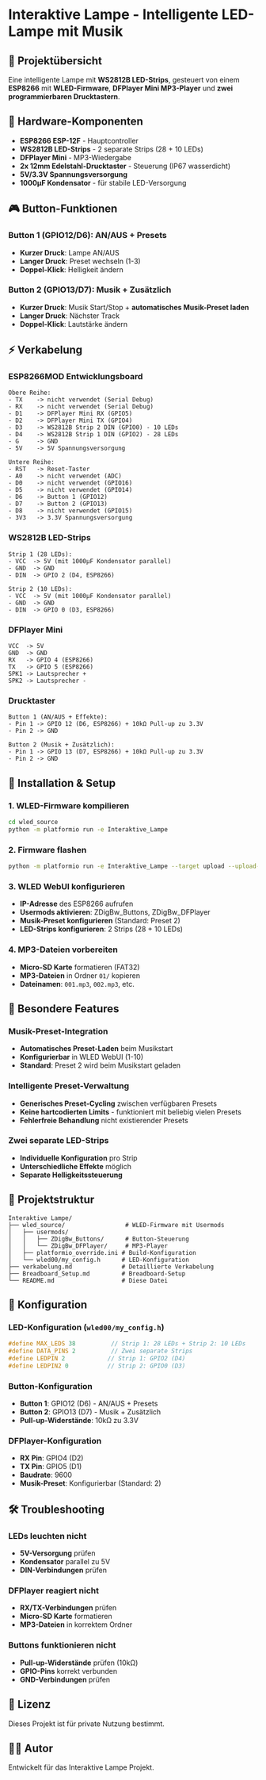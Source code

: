 # Interaktive Lampe - Intelligente LED-Lampe mit Musik

## 🎯 Projektübersicht
Eine intelligente Lampe mit **WS2812B LED-Strips**, gesteuert von einem **ESP8266** mit **WLED-Firmware**, **DFPlayer Mini MP3-Player** und **zwei programmierbaren Drucktastern**.

## 🔧 Hardware-Komponenten
- **ESP8266 ESP-12F** - Hauptcontroller
- **WS2812B LED-Strips** - 2 separate Strips (28 + 10 LEDs)
- **DFPlayer Mini** - MP3-Wiedergabe
- **2x 12mm Edelstahl-Drucktaster** - Steuerung (IP67 wasserdicht)
- **5V/3.3V Spannungsversorgung**
- **1000µF Kondensator** - für stabile LED-Versorgung

## 🎮 Button-Funktionen

### Button 1 (GPIO12/D6): AN/AUS + Presets
- **Kurzer Druck**: Lampe AN/AUS
- **Langer Druck**: Preset wechseln (1-3)
- **Doppel-Klick**: Helligkeit ändern

### Button 2 (GPIO13/D7): Musik + Zusätzlich
- **Kurzer Druck**: Musik Start/Stop + **automatisches Musik-Preset laden**
- **Langer Druck**: Nächster Track
- **Doppel-Klick**: Lautstärke ändern

## ⚡ Verkabelung

### ESP8266MOD Entwicklungsboard
```
Obere Reihe:
- TX    -> nicht verwendet (Serial Debug)
- RX    -> nicht verwendet (Serial Debug)
- D1    -> DFPlayer Mini RX (GPIO5)
- D2    -> DFPlayer Mini TX (GPIO4)
- D3    -> WS2812B Strip 2 DIN (GPIO0) - 10 LEDs
- D4    -> WS2812B Strip 1 DIN (GPIO2) - 28 LEDs
- G     -> GND
- 5V    -> 5V Spannungsversorgung

Untere Reihe:
- RST   -> Reset-Taster
- A0    -> nicht verwendet (ADC)
- D0    -> nicht verwendet (GPIO16)
- D5    -> nicht verwendet (GPIO14)
- D6    -> Button 1 (GPIO12)
- D7    -> Button 2 (GPIO13)
- D8    -> nicht verwendet (GPIO15)
- 3V3   -> 3.3V Spannungsversorgung
```

### WS2812B LED-Strips
```
Strip 1 (28 LEDs):
- VCC  -> 5V (mit 1000µF Kondensator parallel)
- GND  -> GND
- DIN  -> GPIO 2 (D4, ESP8266)

Strip 2 (10 LEDs):
- VCC  -> 5V (mit 1000µF Kondensator parallel)
- GND  -> GND
- DIN  -> GPIO 0 (D3, ESP8266)
```

### DFPlayer Mini
```
VCC  -> 5V
GND  -> GND
RX   -> GPIO 4 (ESP8266)
TX   -> GPIO 5 (ESP8266)
SPK1 -> Lautsprecher +
SPK2 -> Lautsprecher -
```

### Drucktaster
```
Button 1 (AN/AUS + Effekte):
- Pin 1 -> GPIO 12 (D6, ESP8266) + 10kΩ Pull-up zu 3.3V
- Pin 2 -> GND

Button 2 (Musik + Zusätzlich):
- Pin 1 -> GPIO 13 (D7, ESP8266) + 10kΩ Pull-up zu 3.3V
- Pin 2 -> GND
```

## 🚀 Installation & Setup

### 1. WLED-Firmware kompilieren
```bash
cd wled_source
python -m platformio run -e Interaktive_Lampe
```

### 2. Firmware flashen
```bash
python -m platformio run -e Interaktive_Lampe --target upload --upload-port COM3
```

### 3. WLED WebUI konfigurieren
- **IP-Adresse** des ESP8266 aufrufen
- **Usermods aktivieren**: ZDigBw_Buttons, ZDigBw_DFPlayer
- **Musik-Preset konfigurieren** (Standard: Preset 2)
- **LED-Strips konfigurieren**: 2 Strips (28 + 10 LEDs)

### 4. MP3-Dateien vorbereiten
- **Micro-SD Karte** formatieren (FAT32)
- **MP3-Dateien** in Ordner `01/` kopieren
- **Dateinamen**: `001.mp3`, `002.mp3`, etc.

## 🎵 Besondere Features

### Musik-Preset-Integration
- **Automatisches Preset-Laden** beim Musikstart
- **Konfigurierbar** in WLED WebUI (1-10)
- **Standard**: Preset 2 wird beim Musikstart geladen

### Intelligente Preset-Verwaltung
- **Generisches Preset-Cycling** zwischen verfügbaren Presets
- **Keine hartcodierten Limits** - funktioniert mit beliebig vielen Presets
- **Fehlerfreie Behandlung** nicht existierender Presets

### Zwei separate LED-Strips
- **Individuelle Konfiguration** pro Strip
- **Unterschiedliche Effekte** möglich
- **Separate Helligkeitssteuerung**

## 📁 Projektstruktur
```
Interaktive Lampe/
├── wled_source/                 # WLED-Firmware mit Usermods
│   ├── usermods/
│   │   ├── ZDigBw_Buttons/      # Button-Steuerung
│   │   └── ZDigBw_DFPlayer/     # MP3-Player
│   ├── platformio_override.ini # Build-Konfiguration
│   └── wled00/my_config.h      # LED-Konfiguration
├── verkabelung.md              # Detaillierte Verkabelung
├── Breadboard_Setup.md         # Breadboard-Setup
└── README.md                   # Diese Datei
```

## 🔧 Konfiguration

### LED-Konfiguration (`wled00/my_config.h`)
```cpp
#define MAX_LEDS 38          // Strip 1: 28 LEDs + Strip 2: 10 LEDs
#define DATA_PINS 2          // Zwei separate Strips
#define LEDPIN 2            // Strip 1: GPIO2 (D4)
#define LEDPIN2 0           // Strip 2: GPIO0 (D3)
```

### Button-Konfiguration
- **Button 1**: GPIO12 (D6) - AN/AUS + Presets
- **Button 2**: GPIO13 (D7) - Musik + Zusätzlich
- **Pull-up-Widerstände**: 10kΩ zu 3.3V

### DFPlayer-Konfiguration
- **RX Pin**: GPIO4 (D2)
- **TX Pin**: GPIO5 (D1)
- **Baudrate**: 9600
- **Musik-Preset**: Konfigurierbar (Standard: 2)

## 🛠️ Troubleshooting

### LEDs leuchten nicht
- **5V-Versorgung** prüfen
- **Kondensator** parallel zu 5V
- **DIN-Verbindungen** prüfen

### DFPlayer reagiert nicht
- **RX/TX-Verbindungen** prüfen
- **Micro-SD Karte** formatieren
- **MP3-Dateien** in korrektem Ordner

### Buttons funktionieren nicht
- **Pull-up-Widerstände** prüfen (10kΩ)
- **GPIO-Pins** korrekt verbunden
- **GND-Verbindungen** prüfen

## 📝 Lizenz
Dieses Projekt ist für private Nutzung bestimmt.

## 👨‍💻 Autor
Entwickelt für das Interaktive Lampe Projekt.
